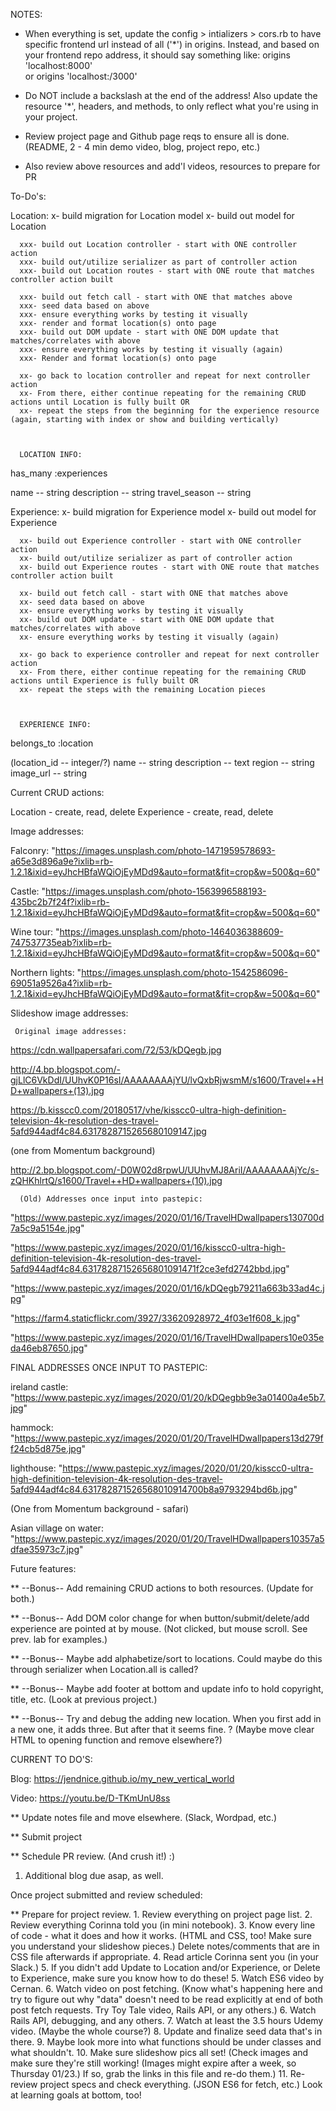 
  NOTES:

  - When everything is set, update the config > intializers > cors.rb to have specific frontend url instead of all ('*') in origins. Instead, and based on your frontend repo address, it should say something like:
        origins 'localhost:8000'  
        or 
        origins 'localhost:/3000'
  - Do NOT include a backslash at the end of the address!
  Also update the resource '*', headers, and methods, to only reflect what you're using in your project.

  - Review project page and Github page reqs to ensure all is done. (README, 2 - 4 min demo video, blog, project repo, etc.)
  - Also review above resources and add'l videos, resources to prepare for PR




To-Do's:

  Location:
      x- build migration for Location model
      x- build out model for Location

      xxx- build out Location controller - start with ONE controller action
      xxx- build out/utilize serializer as part of controller action 
      xxx- build out Location routes - start with ONE route that matches controller action built

      xxx- build out fetch call - start with ONE that matches above
      xxx- seed data based on above 
      xxx- ensure everything works by testing it visually
      xxx- render and format location(s) onto page
      xxx- build out DOM update - start with ONE DOM update that matches/correlates with above
      xxx- ensure everything works by testing it visually (again)
      xxx- Render and format location(s) onto page

      xx- go back to location controller and repeat for next controller action 
      xx- From there, either continue repeating for the remaining CRUD actions until Location is fully built OR
      xx- repeat the steps from the beginning for the experience resource (again, starting with index or show and building vertically)
     


      LOCATION INFO:
      
has_many :experiences

name -- string 
description -- string
travel_season -- string






  Experience:
      x- build migration for Experience model
      x- build out model for Experience

      xx- build out Experience controller - start with ONE controller action
      xx- build out/utilize serializer as part of controller action 
      xx- build out Experience routes - start with ONE route that matches controller action built
      
      xx- build out fetch call - start with ONE that matches above
      xx- seed data based on above 
      xx- ensure everything works by testing it visually
      xx- build out DOM update - start with ONE DOM update that matches/correlates with above
      xx- ensure everything works by testing it visually (again)

      xx- go back to experience controller and repeat for next controller action 
      xx- From there, either continue repeating for the remaining CRUD actions until Experience is fully built OR
      xx- repeat the steps with the remaining Location pieces 
      


      EXPERIENCE INFO:

belongs_to :location

(location_id -- integer/?)
name -- string
description -- text
region -- string
image_url -- string 




Current CRUD actions:

  Location - create, read, delete
  Experience - create, read, delete




Image addresses:

Falconry:
"https://images.unsplash.com/photo-1471959578693-a65e3d896a9e?ixlib=rb-1.2.1&ixid=eyJhcHBfaWQiOjEyMDd9&auto=format&fit=crop&w=500&q=60"

Castle:
"https://images.unsplash.com/photo-1563996588193-435bc2b7f24f?ixlib=rb-1.2.1&ixid=eyJhcHBfaWQiOjEyMDd9&auto=format&fit=crop&w=500&q=60"

Wine tour:
"https://images.unsplash.com/photo-1464036388609-747537735eab?ixlib=rb-1.2.1&ixid=eyJhcHBfaWQiOjEyMDd9&auto=format&fit=crop&w=500&q=60"

Northern lights:
"https://images.unsplash.com/photo-1542586096-69051a9526a4?ixlib=rb-1.2.1&ixid=eyJhcHBfaWQiOjEyMDd9&auto=format&fit=crop&w=500&q=60"




Slideshow image addresses:

     Original image addresses:

https://cdn.wallpapersafari.com/72/53/kDQegb.jpg

http://4.bp.blogspot.com/-gjLlC6VkDdI/UUhvK0P16sI/AAAAAAAAjYU/lvQxbRjwsmM/s1600/Travel++HD+wallpapers+(13).jpg

https://b.kisscc0.com/20180517/vhe/kisscc0-ultra-high-definition-television-4k-resolution-des-travel-5afd944adf4c84.6317828715265680109147.jpg

(one from Momentum background)

http://2.bp.blogspot.com/-D0W02d8rpwU/UUhvMJ8AriI/AAAAAAAAjYc/s-zQHKhlrtQ/s1600/Travel++HD+wallpapers+(10).jpg


      (Old) Addresses once input into pastepic:

"https://www.pastepic.xyz/images/2020/01/16/TravelHDwallpapers130700d7a5c9a5154e.jpg"

"https://www.pastepic.xyz/images/2020/01/16/kisscc0-ultra-high-definition-television-4k-resolution-des-travel-5afd944adf4c84.63178287152656801091471f2ce3efd2742bbd.jpg" 

"https://www.pastepic.xyz/images/2020/01/16/kDQegb79211a663b33ad4c.jpg" 

"https://farm4.staticflickr.com/3927/33620928972_4f03e1f608_k.jpg"

"https://www.pastepic.xyz/images/2020/01/16/TravelHDwallpapers10e035eda46eb87650.jpg"



FINAL ADDRESSES ONCE INPUT TO PASTEPIC:

ireland castle:  "https://www.pastepic.xyz/images/2020/01/20/kDQegbb9e3a01400a4e5b7.jpg"

hammock:   "https://www.pastepic.xyz/images/2020/01/20/TravelHDwallpapers13d279ff24cb5d875e.jpg"

lighthouse:  "https://www.pastepic.xyz/images/2020/01/20/kisscc0-ultra-high-definition-television-4k-resolution-des-travel-5afd944adf4c84.631782871526568010914700b8a9793294bd6b.jpg"

(One from Momentum background - safari)

Asian village on water:  "https://www.pastepic.xyz/images/2020/01/20/TravelHDwallpapers10357a5dfae35973c7.jpg"









Future features:

** --Bonus-- Add remaining CRUD actions to both resources. (Update for both.)

** --Bonus-- Add DOM color change for when button/submit/delete/add experience are pointed at by mouse. (Not clicked, but mouse scroll. See prev. lab for examples.)

** --Bonus-- Maybe add alphabetize/sort to locations. Could maybe do this through serializer when Location.all is called?

** --Bonus-- Maybe add footer at bottom and update info to hold copyright, title, etc. (Look at previous project.)

** --Bonus-- Try and debug the adding new location. When you first add in a new one, it adds three. But after that it seems fine. ? (Maybe move clear HTML to opening function and remove elsewhere?)





CURRENT TO DO'S:

Blog: https://jendnice.github.io/my_new_vertical_world

Video: https://youtu.be/D-TKmUnU8ss


** Update notes file and move elsewhere. (Slack, Wordpad, etc.)

** Submit project

** Schedule PR review. (And crush it!) :)

  1. Additional blog due asap, as well.


Once project submitted and review scheduled:

** Prepare for project review.
    1. Review everything on project page list.
    2. Review everything Corinna told you (in mini notebook).
    3. Know every line of code - what it does and how it works. (HTML and CSS, too! Make sure you understand your slideshow pieces.) Delete notes/comments that are in CSS file afterwards if appropriate.
    4. Read article Corinna sent you (in your Slack.)
    5. If you didn't add Update to Location and/or Experience, or Delete to Experience, make sure you know how to do these!
    5. Watch ES6 video by Cernan.
    6. Watch video on post fetching. (Know what's happening here and try to figure out why "data" doesn't need to be read explicitly at end of both post fetch requests. Try Toy Tale video, Rails API, or any others.)
    6. Watch Rails API, debugging, and any others.
    7. Watch at least the 3.5 hours Udemy video. (Maybe the whole course?)
    8. Update and finalize seed data that's in there.
    9. Maybe look more into what functions should be under classes and what shouldn't.
    10. Make sure slideshow pics all set! (Check images and make sure they're still working! (Images might expire after a week, so Thursday 01/23.) If so, grab the links in this file and re-do them.)
    11. Re-review project specs and check everything. (JSON ES6 for fetch, etc.) Look at learning goals at bottom, too!
